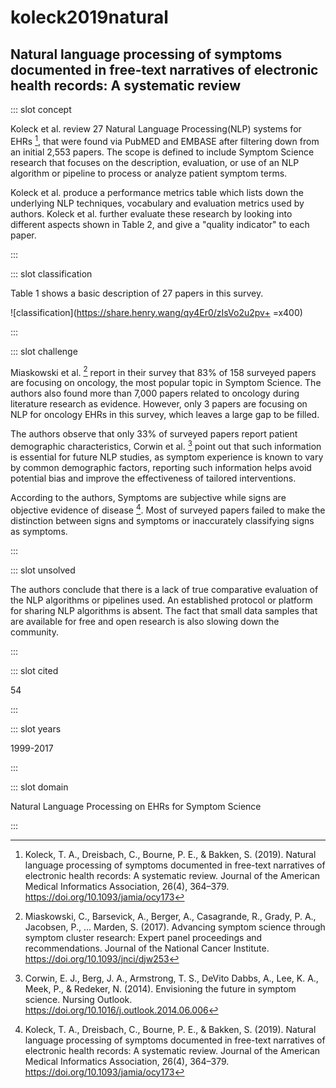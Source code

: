 # koleck2019natural

## Natural language processing of symptoms documented in free-text narratives of electronic health records: A systematic review

<Paper>

::: slot concept

Koleck et al. review 27 Natural Language Processing(NLP) systems for EHRs [^O], that were found via PubMED and EMBASE after filtering down from an initial 2,553 papers. The scope is defined to include Symptom Science research that focuses on the description, evaluation, or use of an NLP algorithm or pipeline to process or analyze patient symptom terms.

Koleck et al. produce a performance metrics table which lists down the underlying NLP techniques, vocabulary and evaluation metrics used by authors. Koleck et al. further evaluate these research by looking into different aspects shown in Table 2, and give a "quality indicator" to each paper.

:::

::: slot classification

Table 1 shows a basic description of 27 papers in this survey.

![classification](https://share.henry.wang/qy4Er0/zIsVo2u2pv+ =x400)

:::

::: slot challenge

Miaskowski et al. [^M] report in their survey that 83% of 158 surveyed papers are focusing on oncology, the most popular topic in Symptom Science. The authors also found more than 7,000 papers related to oncology during literature research as evidence. However, only 3 papers are focusing on NLP for oncology EHRs in this survey, which leaves a large gap to be filled.

The authors observe that only 33% of surveyed papers report patient demographic characteristics, Corwin et al. [^F] point out that such information is essential for future NLP studies, as symptom experience is known to vary by common demographic factors, reporting such information helps avoid potential bias and improve the effectiveness of tailored interventions.

According to the authors, Symptoms are subjective while signs are objective evidence of disease [^O]. Most of surveyed papers failed to make the distinction between signs and symptoms or inaccurately classifying signs as symptoms.

:::

::: slot unsolved

The authors conclude that there is a lack of true comparative evaluation of the NLP algorithms or pipelines used. An established protocol or platform for sharing NLP algorithms is absent. The fact that small data samples that are available for free and open research is also slowing down the community.

:::

::: slot cited

54

:::

::: slot years

1999-2017

:::

::: slot domain

Natural Language Processing on EHRs for Symptom Science

:::

</Paper>

[^O]: Koleck, T. A., Dreisbach, C., Bourne, P. E., & Bakken, S. (2019). Natural language processing of symptoms documented in free-text narratives of electronic health records: A systematic review. Journal of the American Medical Informatics Association, 26(4), 364–379. https://doi.org/10.1093/jamia/ocy173

[^M]: Miaskowski, C., Barsevick, A., Berger, A., Casagrande, R., Grady, P. A., Jacobsen, P., … Marden, S. (2017). Advancing symptom science through symptom cluster research: Expert panel proceedings and recommendations. Journal of the National Cancer Institute. https://doi.org/10.1093/jnci/djw253

[^F]: Corwin, E. J., Berg, J. A., Armstrong, T. S., DeVito Dabbs, A., Lee, K. A., Meek, P., & Redeker, N. (2014). Envisioning the future in symptom science. Nursing Outlook. https://doi.org/10.1016/j.outlook.2014.06.006